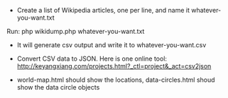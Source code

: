 * Create a list of Wikipedia articles, one per line, and name it whatever-you-want.txt

Run:
php wikidump.php whatever-you-want.txt

* It will generate csv output and write it to whatever-you-want.csv

* Convert CSV data to JSON. Here is one online tool:
http://keyangxiang.com/projects.html?_ctl=project&_act=csv2json

* world-map.html should show the locations, data-circles.html shoud show the data circle objects